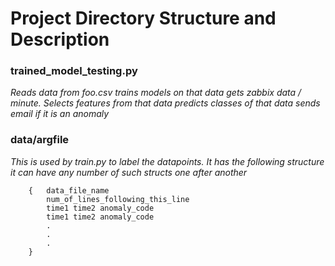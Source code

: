 # Project Directory Structure and Description

### trained_model_testing.py
_Reads data from foo.csv trains models on that data gets zabbix data / minute. Selects features from that data predicts classes of that data sends email if it is an anomaly_

### data/argfile
_This is used by train.py to label the datapoints._
_It has the following structure it can have any number of such structs one after another_
		
		{	data_file_name
			num_of_lines_following_this_line
			time1 time2 anomaly_code
			time1 time2 anomaly_code
			.
			.	
			.	
		}
